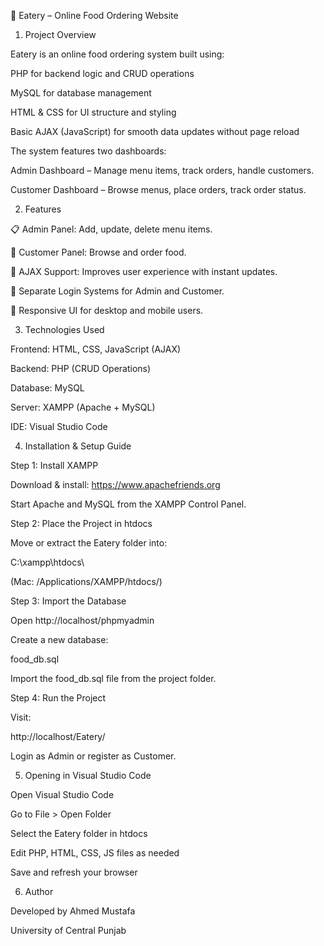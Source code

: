 📄 Eatery – Online Food Ordering Website

1. Project Overview

  Eatery is an online food ordering system built using:
  
  PHP for backend logic and CRUD operations
  
  MySQL for database management
  
  HTML & CSS for UI structure and styling
  
  Basic AJAX (JavaScript) for smooth data updates without page reload
  
  The system features two dashboards:
  
  Admin Dashboard – Manage menu items, track orders, handle customers.
  
  Customer Dashboard – Browse menus, place orders, track order status.

2. Features

  📋 Admin Panel: Add, update, delete menu items.
  
  🛒 Customer Panel: Browse and order food.
  
  🔄 AJAX Support: Improves user experience with instant updates.
  
  🔐 Separate Login Systems for Admin and Customer.
  
  🎨 Responsive UI for desktop and mobile users.

3. Technologies Used

  Frontend: HTML, CSS, JavaScript (AJAX)
  
  Backend: PHP (CRUD Operations)
  
  Database: MySQL
  
  Server: XAMPP (Apache + MySQL)
  
  IDE: Visual Studio Code

4. Installation & Setup Guide
   
  Step 1: Install XAMPP

  
  Download & install: https://www.apachefriends.org
  
  Start Apache and MySQL from the XAMPP Control Panel.
  
  Step 2: Place the Project in htdocs
  
  Move or extract the Eatery folder into:
  
  C:\xampp\htdocs\
  
  
  (Mac: /Applications/XAMPP/htdocs/)

Step 3: Import the Database
  
  Open http://localhost/phpmyadmin
  
  Create a new database:
  
  food_db.sql


  Import the food_db.sql file from the project folder.



Step 4: Run the Project

  Visit:
  
  http://localhost/Eatery/
  
  
  Login as Admin or register as Customer.

5. Opening in Visual Studio Code

  Open Visual Studio Code
  
  Go to File > Open Folder
  
  Select the Eatery folder in htdocs
  
  Edit PHP, HTML, CSS, JS files as needed
  
  Save and refresh your browser

6. Author

Developed by Ahmed Mustafa

University of Central Punjab
